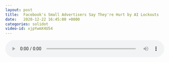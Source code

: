 ```yaml
---
layout: post
title:  Facebook's Small Advertisers Say They're Hurt by AI Lockouts
date:   2020-12-22 16:45:00 +0000
categories: solidot
video-id: xjpYwmX4U54
---
```


<audio src="/assets/083323b77287e7f44d95939aa8d2246b.mp3" style="width: 100%;" controls></audio>

